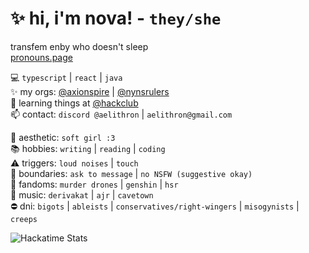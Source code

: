 # ✨ hi, i'm nova! - `they/she`
transfem enby who doesn't sleep \
[pronouns.page](https://en.pronouns.page/@aelithron)

💻 `typescript` | `react` | `java` \
✨ my orgs: [@axionspire](https://github.com/axionspire) | [@nynsrulers](https://github.com/nynsrulers) \
🌱 learning things at [@hackclub](https://github.com/hackclub) \
📫 contact: `discord @aelithron` | `aelithron@gmail.com`

🌈 aesthetic: `soft girl :3` \
📚 hobbies: `writing` | `reading` | `coding` \
⚠️ triggers: `loud noises` | `touch` \
🚨 boundaries: `ask to message` | `no NSFW (suggestive okay)` \
📝 fandoms: `murder drones` | `genshin` | `hsr` \
🎵 music: `derivakat` | `ajr` | `cavetown` \
⛔️ dni: `bigots` | `ableists` | `conservatives/right-wingers` | `misogynists` | `creeps`

![Hackatime Stats](https://github-readme-stats.hackclub.dev/api/wakatime?username=2008&api_domain=hackatime.hackclub.com&theme=catppuccin_mocha&custom_title=Hackatime+Stats&layout=compact&cache_seconds=0&langs_count=8)
